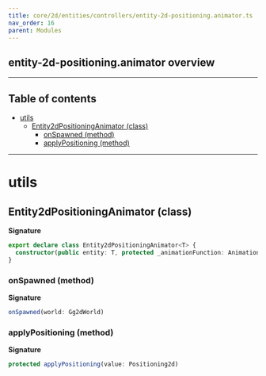 ```yaml
---
title: core/2d/entities/controllers/entity-2d-positioning.animator.ts
nav_order: 16
parent: Modules
---
```


## entity-2d-positioning.animator overview

---

<h2 class="text-delta">Table of contents</h2>

- [utils](#utils)
  - [Entity2dPositioningAnimator (class)](#entity2dpositioninganimator-class)
    - [onSpawned (method)](#onspawned-method)
    - [applyPositioning (method)](#applypositioning-method)

---

# utils

## Entity2dPositioningAnimator (class)

**Signature**

```ts
export declare class Entity2dPositioningAnimator<T> {
  constructor(public entity: T, protected _animationFunction: AnimationFunction<Positioning2d>)
}
```

### onSpawned (method)

**Signature**

```ts
onSpawned(world: Gg2dWorld)
```

### applyPositioning (method)

**Signature**

```ts
protected applyPositioning(value: Positioning2d)
```
